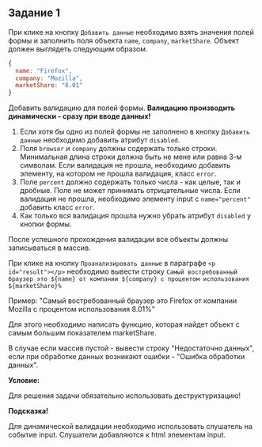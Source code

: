 ## Задание 1

При клике на кнопку `Добавить данные` необходимо взять значения полей формы и заполнить поля объекта `name`, `company`, `marketShare`. Объект должен выглядеть следующим образом.

```js
{  
  name: "Firefox",
  company: "Mozilla",
  marketShare: "8.01"
}
```

Добавить валидацию для полей формы. 
**Валидацию производить динамически - сразу при вводе данных!**

1. Если хотя бы одно из полей формы не заполнено в кнопку `Добавить данные` необходимо добавить атрибут `disabled`.
2. Поля `browser` и `company` должны содержать только строки. Минимальная длина строки должна быть не мене или равна 3-м символам. Если валидация не прошла, необходимо добавить элементу, на котором не прошла валидация, класс `error`.
3. Поле `percent` должно содержать только числа - как целые, так и дробные. Поле не может принимать отрицательные числа. Если валидация не прошла, необходимо элементу input c `name="percent"` добавить класс `error`.
4. Как только вся валидация прошла нужно убрать атрибут `disabled` у кнопки формы.

После успешного прохождения валидации все объекты должны записываться в массив.



При клике на кнопку `Проанализировать данные` в параграфе `<p id="result"></p>` необходимо вывести строку 
`Самый востребованный браузер это ${name} от компании ${company} с процентом использования ${marketShare}%`

Пример: "Самый востребованный браузер это Firefox от компании Mozilla с процентом использования 8.01%"

Для этого необходимо написать функцию, которая найдет объект с самым большим показателем marketShare.

В случае если массив пустой - вывести строку "Недостаточно данных", если при обработке данных возникают ошибки - "Ошибка обработки данных".



**Условие:**

Для решения задачи обязательно использовать деструктуризацию!



**Подсказка!**

Для динамической валидации необходимо использовать слушатель на событие input. Слушатели добавляются к html элементам input.